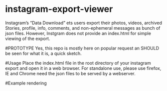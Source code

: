 # instagram-export-viewer
Instagram’s “Data Download” ets users export their photos, videos, archived Stories, profile, info, comments, and non-ephemeral messages as  bunch of json files. However, Instgram does not provide an index.html for simple viewing of the export. 

#PROTOTYPE
Yes, this repo is mostly here on popular request an SHOULD be seen for what it is, a quick sketch. 

#Usage
Place the index.html file in the root directory of your instagram export and open it in a web browser. For standalone use, please use firefox, IE and Chrome need the json files to be served by a webserver. 

#Example rendering
